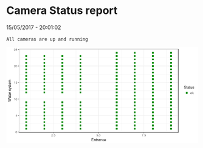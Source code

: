 Camera Status report
================
15/05/2017 - 20:01:02

    All cameras are up and running

![](camreport_files/figure-markdown_github/unnamed-chunk-2-1.png)
